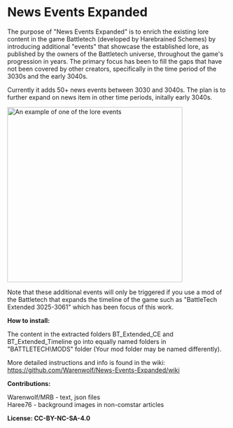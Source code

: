 # News Events Expanded

The purpose of "News Events Expanded" is to enrich the existing lore content in the game Battletech (developed by Harebrained Schemes)
by introducing additional "events" that showcase the established lore, as published by the owners of the Battletech universe, 
throughout the game's progression in years. 
The primary focus has been to fill the gaps that have not been covered by other creators, specifically in 
the time period of the 3030s and the early 3040s.

Currently it adds 50+ news events between 3030 and 3040s. The plan is to further expand on news item in other time periods, initally early 3040s.

<img src="https://github.com/Warenwolf/News-Events-Expanded/assets/136007621/46c93895-8bf3-4ef1-94e9-ee8f93f67b20" alt="An example of one of the lore events" width="400" height="400">


Note that these additional events will only be triggered if you use a mod of the Battletech that expands the timeline of the game
such as "BattleTech Extended 3025-3061" which has been focus of this work.

**How to install:** 

The content in the extracted folders BT_Extended_CE and BT_Extended_Timeline go 
into equally named folders in "BATTLETECH\MODS\" folder (Your mod folder may be named differently).

More detailed instructions and info is found in the wiki: https://github.com/Warenwolf/News-Events-Expanded/wiki

**Contributions:** 

Warenwolf/MRB - text, json files  
Haree76 - background images in non-comstar articles


**License: CC-BY-NC-SA-4.0**
